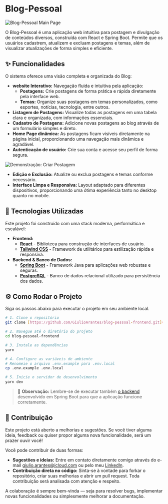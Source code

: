 # Blog-Pessoal

![Blog-Pessoal Main Page](https://i.postimg.cc/QMdtSBhw/blogpessoal.png)

O Blog-Pessoal é uma aplicação web intuitiva para postagem e divulgação de conteúdos diversos, construída com React e Spring Boot. Permite que os usuários cadastrem, atualizem e excluam postagens e temas, além de visualizar atualizações de forma simples e eficiente.

## ✨ Funcionalidades

O sistema oferece uma visão completa e organizada do Blog:

* **website Interativo:** Navegação fluida e intuitiva pela aplicação:
    * **Postagens:** Crie postagens de forma prática e rápida diretamente pela interface web.
    * **Temas:** Organize suas postagens em temas personalizados, como esportes, notícias, tecnologia, entre outros.
* **Listagem de Postagens:** Visualize todas as postagens em uma tabela clara e organizada, com informações essenciais.
* **Cadastro de Postagens:** Adicione novas postagens ao blog através de um formulário simples e direto.
* **Home Page dinâmica:** As postagens ficam visíveis diretamente na página inicial, proporcionando uma navegação mais dinâmica e agradável.
* **Autenticação de usuário:** Crie sua conta e acesse seu perfil de forma segura.

![Demonstração: Criar Postagem](https://i.postimg.cc/RFnvbK8s/blogpessoal.gif)

* **Edição e Exclusão:** Atualize ou exclua postagens e temas conforme necessário.
* **Interface Limpa e Responsiva:** Layout adaptado para diferentes dispositivos, proporcionando uma ótima experiência tanto no desktop quanto no mobile.

## 🚀 Tecnologias Utilizadas

Este projeto foi construído com uma stack moderna, performática e escalável:

* **Frontend:**
    * [**React**](https://reactjs.org/) - Biblioteca para construção de interfaces de usuário.
    * [**Tailwind CSS**](https://tailwindcss.com/) - Framework de utilitários para estilização rápida e responsiva.
* **Backend & Banco de Dados:**
    * [**Spring Boot**](https://spring.io/projects/spring-boot) - Framework Java para aplicações web robustas e seguras.
    * [**PostgreSQL**](https://www.postgresql.org/) - Banco de dados relacional utilizado para persistência dos dados.

## ⚙️ Como Rodar o Projeto

Siga os passos abaixo para executar o projeto em seu ambiente local.

```bash
# 1. Clone o repositório
git clone [https://github.com/GiulioArantes/blog-pessoal-frontend.git](https://github.com/GiulioArantes/blog-pessoal-frontend.git)

# 2. Navegue até o diretório do projeto
cd blog-pessoal-frontend

# 3. Instale as dependências
yarn

# 4. Configure as variáveis de ambiente
# Renomeie o arquivo .env.example para .env.local
cp .env.example .env.local

# 5. Inicie o servidor de desenvolvimento
yarn dev
```
> 🔗 **Observação:** Lembre-se de executar também [o backend](https://blogpessoal-nngj.onrender.com/) desenvolvido em Spring Boot para que a aplicação funcione corretamente.

## 🤝 Contribuição

Este projeto está aberto a melhorias e sugestões. Se você tiver alguma ideia, feedback ou quiser propor alguma nova funcionalidade, será um prazer ouvir você!

Você pode contribuir de duas formas:
* **Sugestões e ideias:** Entre em contato diretamente comigo através do e-mail [giulio.arantes@icloud.com](giulio.arantes@icloud.com) ou pelo meu [LinkedIn](https://www.linkedin.com/in/giulio-arantes/).
* **Contribuição direta no código:** Sinta-se à vontade para forkar o repositório, criar suas melhorias e abrir um pull request. Toda contribuição será analisada com atenção e respeito.

A colaboração é sempre bem-vinda — seja para resolver bugs, implementar novas funcionalidades ou simplesmente melhorar a documentação.
